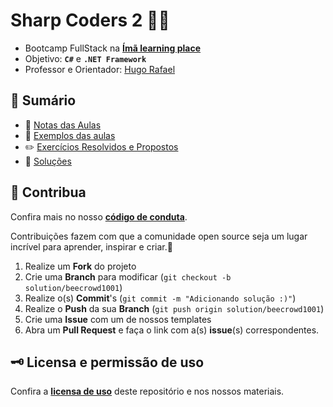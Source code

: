 # **Sharp Coders 2** 🧲🚀

* Bootcamp FullStack na [**Ímã learning place**](https://imalearningplace.com)
* Objetivo: **`C#`** e **`.NET Framework`**
* Professor e Orientador: [Hugo Rafael](https://github.com/hgrafa)

## 🧭 Sumário

* 📝 [Notas das Aulas](/Notas/)
* 🌱 [Exemplos das aulas](/Exemplos/)
* ✏️ [Exercícios Resolvidos e Propostos](/Exerc%C3%ADcios/)
* 🧩 [Soluções](Solu%C3%A7%C3%B5es/)

<!-- ## 🚀 Projetos Reais -->

## 💙 Contribua

Confira mais no nosso [**código de conduta**](/CODE_OF_CONDUCT.md).

Contribuições fazem com que a comunidade open source seja um lugar incrível para aprender, inspirar e criar.💙

1. Realize um **Fork** do projeto
2. Crie uma **Branch** para modificar (`git checkout -b solution/beecrowd1001`)
3. Realize o(s) **Commit**'s (`git commit -m "Adicionando solução :)"`)
4. Realize o **Push** da sua **Branch** (`git push origin solution/beecrowd1001`)
5. Crie uma **Issue** com um de nossos templates
6. Abra um **Pull Request** e faça o link com a(s) **issue**(s) correspondentes.

## 🗝️ Licensa e permissão de uso

Confira a [**licensa de uso**](LICENSE) deste repositório e nos nossos materiais.
